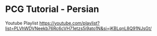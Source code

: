 # PCG Tutorial - Persian

Youtube Playlist <https://youtube.com/playlist?list=PLVhWDVNeekb76Rc6cVH71etzs5i9ato1N&si=jKBLqnL8Q91NJsGt/>